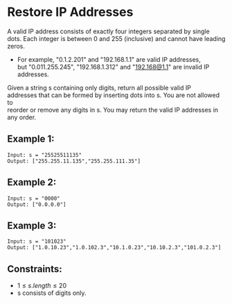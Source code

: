 # Restore IP Addresses

A valid IP address consists of exactly four integers separated by single  
dots. Each integer is between 0 and 255 (inclusive) and cannot have leading  
zeros.

* For example, "0.1.2.201" and "192.168.1.1" are valid IP addresses,  
but "0.011.255.245", "192.168.1.312" and "192.168@1.1" are invalid IP  
addresses.

Given a string s containing only digits, return all possible valid IP  
addresses that can be formed by inserting dots into s. You are not allowed to  
reorder or remove any digits in s. You may return the valid IP addresses in  
any order.

 

## Example 1:

    Input: s = "25525511135"
    Output: ["255.255.11.135","255.255.111.35"]

## Example 2:

    Input: s = "0000"
    Output: ["0.0.0.0"]

## Example 3:

    Input: s = "101023"
    Output: ["1.0.10.23","1.0.102.3","10.1.0.23","10.10.2.3","101.0.2.3"]

 

## Constraints:

* $1 \le s.length \le 20$
* s consists of digits only.

